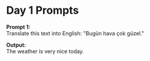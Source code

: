 # Day 1 Prompts

**Prompt 1:**  
Translate this text into English: "Bugün hava çok güzel."  

**Output:**  
The weather is very nice today.
